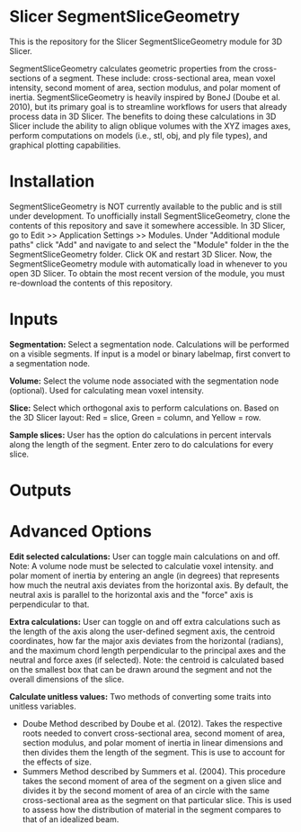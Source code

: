 # Slicer SegmentSliceGeometry

This is the repository for the Slicer SegmentSliceGeometry module for 3D Slicer.

SegmentSliceGeometry calculates geometric properties from the cross-sections of a segment. These include: 
cross-sectional area, mean voxel intensity, second moment of area, section modulus, and polar moment of inertia. 
SegmentSliceGeometry is heavily inspired by BoneJ (Doube et al. 2010), but its primary goal is to 
streamline workflows for users that already process data in 3D Slicer. The benefits to doing these calculations in 3D Slicer include 
the ability to align oblique volumes with the XYZ images axes, perform computations on models (i.e., stl, obj, and ply file types), 
and graphical plotting capabilities.

# Installation

SegmentSliceGeometry is NOT currently available to the public and is still under development. To unofficially install SegmentSliceGeometry, 
clone the contents of this repository and save it somewhere accessible. In 3D Slicer, go to Edit >> Application Settings >> Modules. Under 
"Additional module paths" click "Add" and navigate to and select the "Module" folder in the the SegmentSliceGeometry folder. 
Click OK and restart 3D Slicer. Now, the SegmentSliceGeometry module with automatically load in whenever to you open 3D Slicer. To 
obtain the most recent version of the module, you must re-download the contents of this repository.

# Inputs

**Segmentation:** Select a segmentation node. Calculations will be performed on a visible segments. If input is a model or binary labelmap, 
first convert to a segmentation node.

**Volume:** Select the volume node associated with the segmentation node (optional). Used for calculating mean voxel intensity.

**Slice:** Select which orthogonal axis to perform calculations on. Based on the 3D Slicer layout: Red = slice, Green = column, and Yellow = row.

**Sample slices:** User has the option do calculations in percent intervals along the length of the segment. Enter zero 
to do calculations for every slice.

# Outputs


# Advanced Options

**Edit selected calculations:** User can toggle main calculations on and off. Note: A volume node must be selected to calculatie voxel intensity.
and polar moment of inertia by entering an angle (in degrees) that represents how much the neutral axis deviates from the horizontal axis. 
By default, the neutral axis is parallel to the horizontal axis and the "force" axis is perpendicular to that.

**Extra calculations:** User can toggle on and off extra calculations such as the length of the axis along the user-defined segment axis, 
the centroid coordinates, how far the major axis deviates from the horizontal (radians), and the maximum chord length perpendicular to the principal axes 
and the neutral and force axes (if selected). Note: the centroid is calculated based on the smallest box that can be drawn around the segment and not the overall 
dimensions of the slice.

**Calculate unitless values:** Two methods of converting some traits into unitless variables. 
 - Doube Method described by Doube et al. (2012). Takes the respective roots needed to convert cross-sectional area, second moment of area, section modulus, and polar moment of inertia in linear dimensions 
and then divides them the length of the segment. This is use to account for the effects of size. 
 - Summers Method described by Summers et al. (2004). This procedure takes the second moment of area of the segment on a given slice and divides it by the second moment of area of an circle with the same cross-sectional area as 
the segment on that particular slice. This is used to assess how the distribution of material in the segment compares to that of an idealized beam.